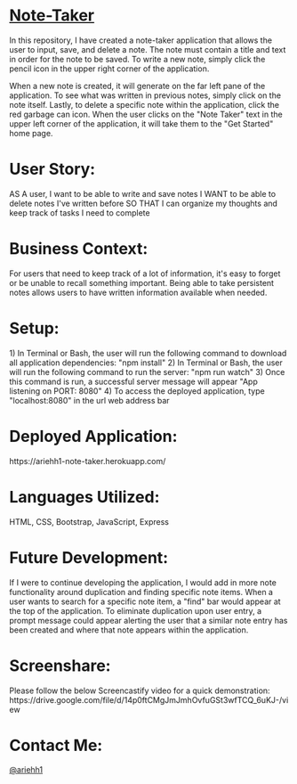 # [Note-Taker](https://ariehh1-note-taker.herokuapp.com/)

In this repository, I have created a note-taker application that allows the user to input, save, and delete a note. The note must contain a title and text in order for the note to be saved. To write a new note, simply click the pencil icon in the upper right corner of the application.

When a new note is created, it will generate on the far left pane of the application. To see what was written in previous notes, simply click on the note itself. Lastly, to delete a specific note within the application, click the red garbage can icon. When the user clicks on the "Note Taker" text in the upper left corner of the application, it will take them to the "Get Started" home page.

<h1>User Story:</h1>
AS A user, I want to be able to write and save notes
I WANT to be able to delete notes I've written before
SO THAT I can organize my thoughts and keep track of tasks I need to complete

<h1>Business Context:</h1>
For users that need to keep track of a lot of information, it's easy to forget or be unable to recall something important. Being able to take persistent notes allows users to have written information available when needed.

<h1>Setup:</h1>
1) In Terminal or Bash, the user will run the following command to download all application dependencies: "npm install"
2) In Terminal or Bash, the user will run the following command to run the server: "npm run watch"
3) Once this command is run, a successful server message will appear "App listening on PORT: 8080"
4) To access the deployed application, type "localhost:8080" in the url web address bar

<h1>Deployed Application:</h1>
https://ariehh1-note-taker.herokuapp.com/

<h1>Languages Utilized:</h1>
HTML, CSS, Bootstrap, JavaScript, Express

<h1>Future Development:</h1>
If I were to continue developing the application, I would add in more note functionality around duplication and finding specific note items. When a user wants to search for a specific note item, a "find" bar would appear at the top of the application. To eliminate duplication upon user entry, a prompt message could appear alerting the user that a similar note entry has been created and where that note appears within the application.

<h1>Screenshare:</h1>
Please follow the below Screencastify video for a quick demonstration:
https://drive.google.com/file/d/14p0ftCMgJmJmhOvfuGSt3wfTCQ_6uKJ-/view

<h1>Contact Me:</h1>

[@ariehh1](https://github.com/ariehh1)
